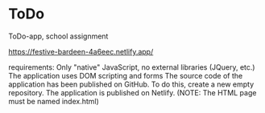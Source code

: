 # ToDo
ToDo-app, school assignment

https://festive-bardeen-4a6eec.netlify.app/

requirements:
Only "native" JavaScript, no external libraries (JQuery, etc.)
The application uses DOM scripting and forms
The source code of the application has been published on GitHub. To do this, create a new empty repository.
The application is published on Netlify. (NOTE: The HTML page must be named index.html)

